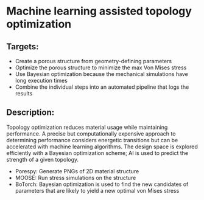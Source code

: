 # Machine learning assisted topology optimization 
## Targets:
* Create a porous structure from geometry-defining parameters
* Optimize the porous structure to minimize the max Von Mises stress
* Use Bayesian optimization because the mechanical simulations have long execution times
* Combine the individual steps into an automated pipeline that logs the results

## Description:
Topology optimization reduces material usage while maintaining performance. A precise but computationally expensive approach to determining performance considers energetic transitions but can be accelerated with machine learning algorithms. The design space is explored efficiently with a Bayesian optimization scheme; AI is used to predict the strength of a given topology.
  
* Porespy: Generate PNGs of 2D material structure
* MOOSE: Run stress simulations on the structure
* BoTorch: Bayesian optimization is used to find the new candidates of parameters that are likely to yield a new optimal von Mises stress

